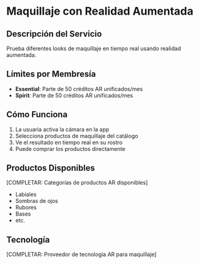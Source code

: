 # Maquillaje con Realidad Aumentada

## Descripción del Servicio
Prueba diferentes looks de maquillaje en tiempo real usando realidad aumentada.

## Límites por Membresía
- **Essential**: Parte de 50 créditos AR unificados/mes
- **Spirit**: Parte de 50 créditos AR unificados/mes

## Cómo Funciona
1. La usuaria activa la cámara en la app
2. Selecciona productos de maquillaje del catálogo
3. Ve el resultado en tiempo real en su rostro
4. Puede comprar los productos directamente

## Productos Disponibles
[COMPLETAR: Categorías de productos AR disponibles]
- Labiales
- Sombras de ojos
- Rubores
- Bases
- etc.

## Tecnología
[COMPLETAR: Proveedor de tecnología AR para maquillaje]

